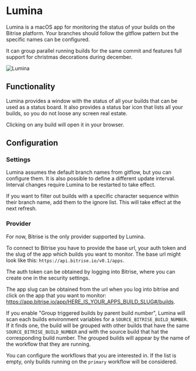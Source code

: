 #  Lumina

Lumina is a macOS app for monitoring the status of your builds on the Bitrise platform. 
Your branches should follow the gitflow pattern but the specific names can be configured.

It can group parallel running builds for the same commit and features full support for christmas decorations during december.

![Lumina](LuminaDemo.gif)

## Functionality

Lumina provides a window with the status of all your builds that can be used as a status board. It also provides a status bar icon that lists all your builds, so you do not loose any screen real estate.

Clicking on any build will open it in your browser.

## Configuration

### Settings

Lumina assumes the default branch names from gitflow, but you can configure them. It is also possible to define a different update interval. Interval changes require Lumina to be restarted to take effect.

If you want to filter out builds with a specific character sequence within their branch name, add them to the ignore list. This will take effect at the next refresh.

### Provider

For now, Bitrise is the only provider supported by Lumina.

To connect to Bitrise you have to provide the base url, your auth token and the slug of the app which builds you want to monitor. The base url might look like this: ```https://api.bitrise.io/v0.1/apps```.

The auth token can be obtained by logging into Bitrise, where you can create one in the security settings.

The app slug can be obtained from the url when you log into bitrise and click on the app that you want to monitor: https://app.bitrise.io/app/HERE_IS_YOUR_APPS_BUILD_SLUG#/builds.

If you enable "Group triggered builds by parent build number", Lumina will scan each builds environment variables for a ```SOURCE_BITRISE_BUILD_NUMBER```. If it finds one, the build will be grouped with other builds that have the same ```SOURCE_BITRISE_BUILD_NUMBER``` and with the source build that hat the corresponding build number. The grouped builds will appear by the name of the workflow that they are running.

You can configure the workflows that you are interested in. If the list is empty, only builds running on the ```primary``` workflow will be considered.
